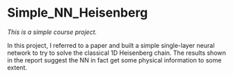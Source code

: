 # Simple_NN_Heisenberg

_This is a simple course project._

In this project, I referred to a paper and built a simple single-layer neural network to try to solve the classical 1D Heisenberg chain. The results shown in the report suggest the NN in fact get some physical information to some extent.
